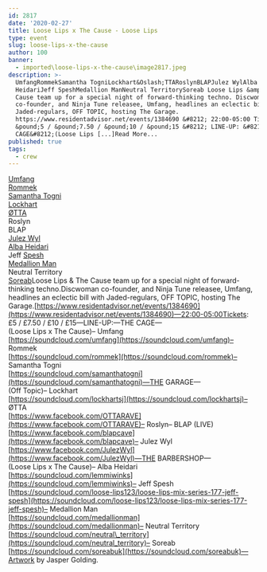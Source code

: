 ```yaml
---
id: 2817
date: '2020-02-27'
title: Loose Lips x The Cause - Loose Lips
type: event
slug: loose-lips-x-the-cause
author: 100
banner:
  - imported\loose-lips-x-the-cause\image2817.jpeg
description: >-
  UmfangRommekSamantha TogniLockhart&Oslash;TTARoslynBLAPJulez WylAlba
  HeidariJeff SpeshMedallion ManNeutral TerritorySoreab Loose Lips &amp; The
  Cause team up for a special night of forward-thinking techno. Discwoman
  co-founder, and Ninja Tune releasee, Umfang, headlines an eclectic bill with
  Jaded-regulars, OFF TOPIC, hosting The Garage.
  https://www.residentadvisor.net/events/1384690 &#8212; 22:00-05:00 Tickets:
  &pound;5 / &pound;7.50 / &pound;10 / &pound;15 &#8212; LINE-UP: &#8212;THE
  CAGE&#8212;(Loose Lips [...]Read More...
published: true
tags:
  - crew
---
```

[Umfang](https://www.residentadvisor.net/dj/umfang)  
[Rommek](https://www.residentadvisor.net/dj/rommek)  
[Samantha Togni](https://www.residentadvisor.net/dj/samanthatogni)  
[Lockhart](https://www.residentadvisor.net/dj/lockhart)  
[ØTTA](https://www.residentadvisor.net/dj/otta)  
Roslyn  
BLAP  
[Julez Wyl](https://www.residentadvisor.net/dj/julezwyl)  
[Alba Heidari](https://www.residentadvisor.net/dj/albaheidari)  
Jeff [Spesh](https://www.residentadvisor.net/dj/spesh)  
[Medallion Man](https://www.residentadvisor.net/dj/medallionman)  
Neutral Territory  
[Soreab](https://www.residentadvisor.net/dj/soreab)Loose Lips & The Cause team up for a special night of forward-thinking techno.Discwoman co-founder, and Ninja Tune releasee, Umfang, headlines an eclectic bill with Jaded-regulars, OFF TOPIC, hosting The Garage.[](https://www.residentadvisor.net/events/1384690)[https://www.residentadvisor.net/events/1384690](https://www.residentadvisor.net/events/1384690)—22:00-05:00Tickets: £5 / £7.50 / £10 / £15—LINE-UP:—THE CAGE—  
(Loose Lips x The Cause)– Umfang  
[https://soundcloud.com/umfang](https://soundcloud.com/umfang)– Rommek  
[https://soundcloud.com/rommek](https://soundcloud.com/rommek)– Samantha Togni  
[https://soundcloud.com/samanthatogni](https://soundcloud.com/samanthatogni)—THE GARAGE—  
(Off Topic)– Lockhart  
[https://soundcloud.com/lockhartsj](https://soundcloud.com/lockhartsj)– ØTTA  
[https://www.facebook.com/OTTARAVE](https://www.facebook.com/OTTARAVE)– Roslyn– BLAP (LIVE)  
[https://www.facebook.com/blapcave](https://www.facebook.com/blapcave)– Julez Wyl  
[https://www.facebook.com/JulezWyl](https://www.facebook.com/JulezWyl)—THE BARBERSHOP—  
(Loose Lips x The Cause)– Alba Heidari  
[https://soundcloud.com/lemmiwinks](https://soundcloud.com/lemmiwinks)– Jeff Spesh  
[https://soundcloud.com/loose-lips123/loose-lips-mix-series-177-jeff-spesh](https://soundcloud.com/loose-lips123/loose-lips-mix-series-177-jeff-spesh)– Medallion Man  
[https://soundcloud.com/medallionman](https://soundcloud.com/medallionman)– Neutral Territory  
[https://soundcloud.com/neutral\_territory](https://soundcloud.com/neutral_territory)– Soreab  
[https://soundcloud.com/soreabuk](https://soundcloud.com/soreabuk)—Artwork by Jasper Golding.